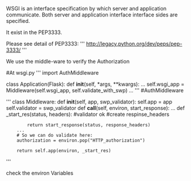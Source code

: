 WSGI is an interface specification by which server and application communicate. Both server and application interface interface sides are specified.

It exist in the PEP3333.

Please see detail of PEP3333:
'''
http://legacy.python.org/dev/peps/pep-3333/
'''

We use the middle-ware to verify the Authorization

#At wsgi.py 
'''
import AuthMiddleware

class Application(Flask):
    def __init__(self, *args, **kwargs):
        ...
        self.wsgi_app = Middleware(self.wsgi_app, self.validate_with_swp)
        ...
'''
#AuthMiddleware

'''
class Middleware:
    def __init__(self, app, swp_validator):
        self.app = app
        self.validator = swp_validator
    def __call__(self, environ, start_response):
        ...
        def _start_res(status, headers):
            #validator ok
            #create respinse_headers

            return start_response(status, response_headers)
        ...
        # So we can do validate here:
        authorization = environ.pop("HTTP_authorization")

        return self.app(environ, _start_res)
'''

check the environ Variables
